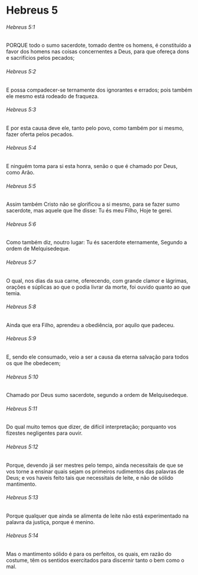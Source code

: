 # Hebreus 5

###### Hebreus 5:1

PORQUE todo o sumo sacerdote, tomado dentre os homens, é constituído a favor dos homens nas coisas concernentes a Deus, para que ofereça dons e sacrifícios pelos pecados;

###### Hebreus 5:2

E possa compadecer-se ternamente dos ignorantes e errados; pois também ele mesmo está rodeado de fraqueza.

###### Hebreus 5:3

E por esta causa deve ele, tanto pelo povo, como também por si mesmo, fazer oferta pelos pecados.

###### Hebreus 5:4

E ninguém toma para si esta honra, senão o que é chamado por Deus, como Arão.

###### Hebreus 5:5

Assim também Cristo não se glorificou a si mesmo, para se fazer sumo sacerdote, mas aquele que lhe disse: Tu és meu Filho, Hoje te gerei.

###### Hebreus 5:6

Como também diz, noutro lugar: Tu és sacerdote eternamente, Segundo a ordem de Melquisedeque.

###### Hebreus 5:7

O qual, nos dias da sua carne, oferecendo, com grande clamor e lágrimas, orações e súplicas ao que o podia livrar da morte, foi ouvido quanto ao que temia.

###### Hebreus 5:8

Ainda que era Filho, aprendeu a obediência, por aquilo que padeceu.

###### Hebreus 5:9

E, sendo ele consumado, veio a ser a causa da eterna salvação para todos os que lhe obedecem;

###### Hebreus 5:10

Chamado por Deus sumo sacerdote, segundo a ordem de Melquisedeque.

###### Hebreus 5:11

Do qual muito temos que dizer, de difícil interpretação; porquanto vos fizestes negligentes para ouvir.

###### Hebreus 5:12

Porque, devendo já ser mestres pelo tempo, ainda necessitais de que se vos torne a ensinar quais sejam os primeiros rudimentos das palavras de Deus; e vos haveis feito tais que necessitais de leite, e não de sólido mantimento.

###### Hebreus 5:13

Porque qualquer que ainda se alimenta de leite não está experimentado na palavra da justiça, porque é menino.

###### Hebreus 5:14

Mas o mantimento sólido é para os perfeitos, os quais, em razão do costume, têm os sentidos exercitados para discernir tanto o bem como o mal.

